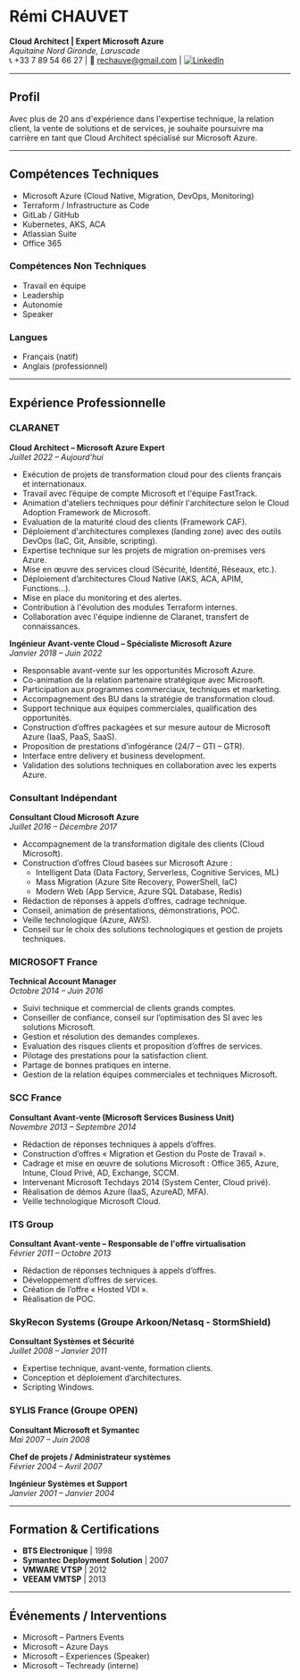 # Rémi CHAUVET

**Cloud Architect | Expert Microsoft Azure**  
_Aquitaine Nord Gironde, Laruscade_  
📞 +33 7 89 54 66 27 | 📧 rechauve@gmail.com | [![LinkedIn](https://cdn.jsdelivr.net/gh/devicons/devicon/icons/linkedin/linkedin-original.svg)](https://www.linkedin.com/in/remichauvet/)

---

## Profil

Avec plus de 20 ans d'expérience dans l'expertise technique, la relation client, la vente de solutions et de services, je souhaite poursuivre ma carrière en tant que Cloud Architect spécialisé sur Microsoft Azure.

---

## Compétences Techniques

- Microsoft Azure (Cloud Native, Migration, DevOps, Monitoring)
- Terraform / Infrastructure as Code
- GitLab / GitHub
- Kubernetes, AKS, ACA
- Atlassian Suite
- Office 365

### Compétences Non Techniques

- Travail en équipe
- Leadership
- Autonomie
- Speaker

### Langues

- Français (natif)
- Anglais (professionnel)

---

## Expérience Professionnelle

### CLARANET

**Cloud Architect – Microsoft Azure Expert**  
_Juillet 2022 – Aujourd’hui_  
- Exécution de projets de transformation cloud pour des clients français et internationaux.
- Travail avec l’équipe de compte Microsoft et l'équipe FastTrack.
- Animation d'ateliers techniques pour définir l'architecture selon le Cloud Adoption Framework de Microsoft.
- Evaluation de la maturité cloud des clients (Framework CAF).
- Déploiement d'architectures complexes (landing zone) avec des outils DevOps (IaC, Git, Ansible, scripting).
- Expertise technique sur les projets de migration on-premises vers Azure.
- Mise en œuvre des services cloud (Sécurité, Identité, Réseaux, etc.).
- Déploiement d’architectures Cloud Native (AKS, ACA, APIM, Functions...).
- Mise en place du monitoring et des alertes.
- Contribution à l'évolution des modules Terraform internes.
- Collaboration avec l'équipe indienne de Claranet, transfert de connaissances.

**Ingénieur Avant-vente Cloud – Spécialiste Microsoft Azure**  
_Janvier 2018 – Juin 2022_  
- Responsable avant-vente sur les opportunités Microsoft Azure.
- Co-animation de la relation partenaire stratégique avec Microsoft.
- Participation aux programmes commerciaux, techniques et marketing.
- Accompagnement des BU dans la stratégie de transformation cloud.
- Support technique aux équipes commerciales, qualification des opportunités.
- Construction d’offres packagées et sur mesure autour de Microsoft Azure (IaaS, PaaS, SaaS).
- Proposition de prestations d’infogérance (24/7 – GTI – GTR).
- Interface entre delivery et business development.
- Validation des solutions techniques en collaboration avec les experts Azure.

### Consultant Indépendant

**Consultant Cloud Microsoft Azure**  
_Juillet 2016 – Décembre 2017_  
- Accompagnement de la transformation digitale des clients (Cloud Microsoft).
- Construction d’offres Cloud basées sur Microsoft Azure :  
   - Intelligent Data (Data Factory, Serverless, Cognitive Services, ML)  
   - Mass Migration (Azure Site Recovery, PowerShell, IaC)  
   - Modern Web (App Service, Azure SQL Database, Redis)
- Rédaction de réponses à appels d’offres, cadrage technique.
- Conseil, animation de présentations, démonstrations, POC.
- Veille technologique (Azure, AWS).
- Conseil sur le choix des solutions technologiques et gestion de projets techniques.

### MICROSOFT France

**Technical Account Manager**  
_Octobre 2014 – Juin 2016_  
- Suivi technique et commercial de clients grands comptes.
- Conseiller de confiance, conseil sur l’optimisation des SI avec les solutions Microsoft.
- Gestion et résolution des demandes complexes.
- Evaluation des risques clients et proposition d’offres de services.
- Pilotage des prestations pour la satisfaction client.
- Partage de bonnes pratiques en interne.
- Gestion de la relation équipes commerciales et techniques Microsoft.

### SCC France

**Consultant Avant-vente (Microsoft Services Business Unit)**  
_Novembre 2013 – Septembre 2014_  
- Rédaction de réponses techniques à appels d’offres.
- Construction d’offres « Migration et Gestion du Poste de Travail ».
- Cadrage et mise en œuvre de solutions Microsoft : Office 365, Azure, Intune, Cloud Privé, AD, Exchange, SCCM.
- Intervenant Microsoft Techdays 2014 (System Center, Cloud privé).
- Réalisation de démos Azure (IaaS, AzureAD, MFA).
- Veille technologique Microsoft Cloud.

### ITS Group

**Consultant Avant-vente – Responsable de l'offre virtualisation**  
_Février 2011 – Octobre 2013_  
- Rédaction de réponses techniques à appels d’offres.
- Développement d’offres de services.
- Création de l’offre « Hosted VDI ».
- Réalisation de POC.

### SkyRecon Systems (Groupe Arkoon/Netasq - StormShield)

**Consultant Systèmes et Sécurité**  
_Juillet 2008 – Janvier 2011_  
- Expertise technique, avant-vente, formation clients.
- Conception et déploiement d’architectures.
- Scripting Windows.

### SYLIS France (Groupe OPEN)

**Consultant Microsoft et Symantec**  
_Mai 2007 – Juin 2008_  

**Chef de projets / Administrateur systèmes**  
_Février 2004 – Avril 2007_  

**Ingénieur Systèmes et Support**  
_Janvier 2001 – Janvier 2004_  

---

## Formation & Certifications

- **BTS Electronique** | 1998
- **Symantec Deployment Solution** | 2007
- **VMWARE VTSP** | 2012
- **VEEAM VMTSP** | 2013

---

## Événements / Interventions

- Microsoft – Partners Events
- Microsoft – Azure Days
- Microsoft – Experiences (Speaker)
- Microsoft – Techready (interne)
